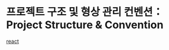 # 프로젝트 구조 및 형상 관리 컨벤션：Project Structure & Convention

[react](https://velog.io/@ryushin0/project-convention)

